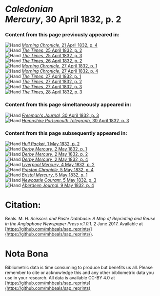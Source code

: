 # *Caledonian Mercury*, 30 April 1832, p. 2  
  
### Content from this page previously appeared in:  
![Hand](http://scissorsandpaste.net/wp-content/uploads/2017/06/smallhandpointer.png) [*Morning Chronicle*, 21 April 1832, p. 4](https://mhbeals.github.io/sap_html/Morning-Chronicle/Morning-Chronicle-21-April-1832-p-4)  
![Hand](http://scissorsandpaste.net/wp-content/uploads/2017/06/smallhandpointer.png) [*The Times*, 25 April 1832, p. 2](https://mhbeals.github.io/sap_html/The-Times/The-Times-25-April-1832-p-2)  
![Hand](http://scissorsandpaste.net/wp-content/uploads/2017/06/smallhandpointer.png) [*The Times*, 25 April 1832, p. 3](https://mhbeals.github.io/sap_html/The-Times/The-Times-25-April-1832-p-3)  
![Hand](http://scissorsandpaste.net/wp-content/uploads/2017/06/smallhandpointer.png) [*The Times*, 26 April 1832, p. 2](https://mhbeals.github.io/sap_html/The-Times/The-Times-26-April-1832-p-2)  
![Hand](http://scissorsandpaste.net/wp-content/uploads/2017/06/smallhandpointer.png) [*Morning Chronicle*, 27 April 1832, p. 1](https://mhbeals.github.io/sap_html/Morning-Chronicle/Morning-Chronicle-27-April-1832-p-1)  
![Hand](http://scissorsandpaste.net/wp-content/uploads/2017/06/smallhandpointer.png) [*Morning Chronicle*, 27 April 1832, p. 4](https://mhbeals.github.io/sap_html/Morning-Chronicle/Morning-Chronicle-27-April-1832-p-4)  
![Hand](http://scissorsandpaste.net/wp-content/uploads/2017/06/smallhandpointer.png) [*The Times*, 27 April 1832, p. 1](https://mhbeals.github.io/sap_html/The-Times/The-Times-27-April-1832-p-1)  
![Hand](http://scissorsandpaste.net/wp-content/uploads/2017/06/smallhandpointer.png) [*The Times*, 27 April 1832, p. 2](https://mhbeals.github.io/sap_html/The-Times/The-Times-27-April-1832-p-2)  
![Hand](http://scissorsandpaste.net/wp-content/uploads/2017/06/smallhandpointer.png) [*The Times*, 27 April 1832, p. 3](https://mhbeals.github.io/sap_html/The-Times/The-Times-27-April-1832-p-3)  
![Hand](http://scissorsandpaste.net/wp-content/uploads/2017/06/smallhandpointer.png) [*The Times*, 28 April 1832, p. 3](https://mhbeals.github.io/sap_html/The-Times/The-Times-28-April-1832-p-3)  
  
### Content from this page simeltaneously appeared in:  
![Hand](http://scissorsandpaste.net/wp-content/uploads/2017/06/smallhandpointer.png) [*Freeman's Journal*, 30 April 1832, p. 3](https://mhbeals.github.io/sap_html/Freeman's-Journal/Freeman's-Journal-30-April-1832-p-3)  
![Hand](http://scissorsandpaste.net/wp-content/uploads/2017/06/smallhandpointer.png) [*Hampshire Portsmouth Telegraph*, 30 April 1832, p. 3](https://mhbeals.github.io/sap_html/Hampshire-Portsmouth-Telegraph/Hampshire-Portsmouth-Telegraph-30-April-1832-p-3)  
  
### Content from this page subsequently appeared in:  
![Hand](http://scissorsandpaste.net/wp-content/uploads/2017/06/smallhandpointer.png) [*Hull Packet*, 1 May 1832, p. 2](https://mhbeals.github.io/sap_html/Hull-Packet/Hull-Packet-1-May-1832-p-2)  
![Hand](http://scissorsandpaste.net/wp-content/uploads/2017/06/smallhandpointer.png) [*Derby Mercury*, 2 May 1832, p. 1](https://mhbeals.github.io/sap_html/Derby-Mercury/Derby-Mercury-2-May-1832-p-1)  
![Hand](http://scissorsandpaste.net/wp-content/uploads/2017/06/smallhandpointer.png) [*Derby Mercury*, 2 May 1832, p. 2](https://mhbeals.github.io/sap_html/Derby-Mercury/Derby-Mercury-2-May-1832-p-2)  
![Hand](http://scissorsandpaste.net/wp-content/uploads/2017/06/smallhandpointer.png) [*Derby Mercury*, 2 May 1832, p. 4](https://mhbeals.github.io/sap_html/Derby-Mercury/Derby-Mercury-2-May-1832-p-4)  
![Hand](http://scissorsandpaste.net/wp-content/uploads/2017/06/smallhandpointer.png) [*Liverpool Mercury*, 4 May 1832, p. 2](https://mhbeals.github.io/sap_html/Liverpool-Mercury/Liverpool-Mercury-4-May-1832-p-2)  
![Hand](http://scissorsandpaste.net/wp-content/uploads/2017/06/smallhandpointer.png) [*Preston Chronicle*, 5 May 1832, p. 4](https://mhbeals.github.io/sap_html/Preston-Chronicle/Preston-Chronicle-5-May-1832-p-4)  
![Hand](http://scissorsandpaste.net/wp-content/uploads/2017/06/smallhandpointer.png) [*Bristol Mercury*, 5 May 1832, p. 1](https://mhbeals.github.io/sap_html/Bristol-Mercury/Bristol-Mercury-5-May-1832-p-1)  
![Hand](http://scissorsandpaste.net/wp-content/uploads/2017/06/smallhandpointer.png) [*Newcastle Courant*, 5 May 1832, p. 3](https://mhbeals.github.io/sap_html/Newcastle-Courant/Newcastle-Courant-5-May-1832-p-3)  
![Hand](http://scissorsandpaste.net/wp-content/uploads/2017/06/smallhandpointer.png) [*Aberdeen Journal*, 9 May 1832, p. 4](https://mhbeals.github.io/sap_html/Aberdeen-Journal/Aberdeen-Journal-9-May-1832-p-4)  


# Citation: 

Beals. M. H. *Scissors and Paste Database: A Map of Reprinting and Reuse in the Anglophone Newspaper Press v.1.0.1.* 2 June 2017. Available at [https://github.com/mhbeals/sap_reprints/](https://github.com/mhbeals/sap_reprints/). 

# Nota Bona

Bibliometric data is time consuming to produce but benefits us all. Please remember to cite or acknowledge this and any other bibliometric data you use in your research. All data is available CC-BY 4.0 at [https://github.com/mhbeals/sap_reprints](https://github.com/mhbeals/sap_reprints)